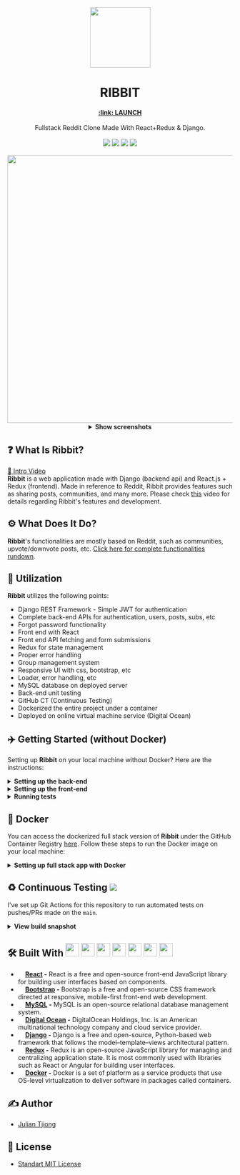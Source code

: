 <div align="center">
  <img src="https://user-images.githubusercontent.com/53683415/223293131-997df882-f40d-4073-9bd6-9d4bcd0d87b4.png" width="135">
  <h1> 
    RIBBIT
  </h1>
  <a href="http://170.64.146.173:8000/#/landingPage/mainLanding" target=”_blank”><b>:link: LAUNCH</b></a>
  <br><br>
   Fullstack Reddit Clone Made With React+Redux & Django.
   <br><br>

   <img src="https://img.shields.io/badge/react-v17.0-lightyellow">
   <img src="https://img.shields.io/badge/python-v3.8-lightyellow">
   <img src="https://img.shields.io/badge/redux-v7.2-lightyellow">
   <img src="https://img.shields.io/badge/django-v4.0-lightyellow">
</div>
<br>
<div align="center">
  <img src="https://github.com/juliantjg/Ribbit/assets/53683415/ce71d174-c221-4760-8d35-d772570fc368" width="600">
</div>

<div align="center">
<details>
  
 <summary><b>Show screenshots</b></summary>
<div align="center">
  <br>
  <img src="https://user-images.githubusercontent.com/53683415/223298414-168d83a6-f305-42fc-b7c5-039f5e87a1d7.png" width="380">
  <img src="https://user-images.githubusercontent.com/53683415/223298128-31b906fa-19ec-4212-a9d2-327c4719f9db.png" width="380">
  <img src="https://user-images.githubusercontent.com/53683415/223298978-c0fc1594-940a-4d6c-a07a-06dec2f392f6.png" width="380">
  <br>
</div>
  
</details>
</div>


## :question: What Is Ribbit?
<a href="https://www.youtube.com/watch?v=8BLILMtfteE&feature=emb_logo">:movie_camera: Intro Video</a> <br>
<b>Ribbit</b> is a web application made with Django (backend api) and React.js + Redux (frontend). Made in reference to Reddit, Ribbit provides features such as sharing posts, communities, and many more. Please check [this](https://youtu.be/P8cvGw_9J-s) video for details regarding Ribbit's features and development.

## ⚙️ What Does It Do?
<b>Ribbit</b>'s functionalities are mostly based on Reddit, such as communities, upvote/downvote posts, etc. [Click here for complete functionalities rundown](http://170.64.146.173:8000/#/landingPage/functionalitiesLanding).

## :hammer: Utilization
<b>Ribbit</b> utilizes the following points:
- Django REST Framework - Simple JWT for authentication
- Complete back-end APIs for authentication, users, posts, subs, etc
- Forgot password functionality
- Front end with React
- Front end API fetching and form submissions
- Redux for state management
- Proper error handling
- Group management system
- Responsive UI with css, bootstrap, etc
- Loader, error handling, etc
- MySQL database on deployed server
- Back-end unit testing
- GitHub CT (Continuous Testing)
- Dockerized the entire project under a container
- Deployed on online virtual machine service (Digital Ocean)

## :airplane: Getting Started (without Docker)
Setting up <b>Ribbit</b> on your local machine without Docker? Here are the instructions:

<details>
 <summary><b>Setting up the back-end</b></summary>
 <br />
 
1. First clone the repository

```sh
$ git clone https://github.com/juliantjg/Ribbit.git
```

2. Setting up python virtual environment and activating it

```sh
$ cd Ribbit
$ python -m venv myenv
$ source myenv/bin/activate
```

4. Install Ribbit's dependencies

```sh
$ cd backend
$ pip install -r requirements.txt
```

6. Setting up environment file using `settingsExample.py`

```sh
$ mv backend/settingsExample.py backend/settings.py
```

7. Configure your local MySQL credentials

```python
# Go to the newly created `settings.py` file, and find the `DATABASE` configuration:

DATABASES = {
    'default': {
        'ENGINE': 'django.db.backends.mysql',
        'NAME': 'your_db_name',
        'USER': 'your_mysql_user',
        'PASSWORD': 'your_mysql_password',
        'HOST': 'localhost',
    }
}
```

8. Once the DB has been properly set up, run migrations

```sh
$ python manage.py makemigrations
$ python manage.py migrate
```

9. Finally, run the server

```sh
$ python manage.py runserver

=======================================================
Watching for file changes with StatReloader
Performing system checks...

System check identified no issues (0 silenced).
March 08, 2023 - 00:40:33
Django version 4.1.3, using settings 'backend.settings'
Starting development server at http://127.0.0.1:8000/
Quit the server with CONTROL-C.
=======================================================
```

</details>

<details>
 <summary><b>Setting up the front-end</b></summary>
 <br />
 
1. Install dependencies

```sh
$ cd frontend
$ npm install
```

2. Run the server

```sh
$ npm start

=======================================================
Compiled successfully!

You can now view frontend in the browser.

  Local:            http://localhost:3000
  On Your Network:  http://192.168.0.88:3000
=======================================================
```

**That's it!**
 
</details>

<details>
 <summary><b>Running tests</b></summary>
 <br />

1. To run API tests, simply do the following

```sh
$ cd backend
$ python manage.py test
```

</details>

## :whale: Docker
You can access the dockerized full stack version of <b>Ribbit</b> under the GitHub Container Registry [here](https://github.com/juliantjg/Ribbit/pkgs/container/ribbit-full-stack). Follow these steps to run the Docker image on your local machine:

<details>
 <summary><b>Setting up full stack app with Docker</b></summary>
 <br />
 
1. Click on the `ribbit-full-stack` package provided on the the Packages section of this repository (alternatively, you can [click here](https://github.com/juliantjg/Ribbit/pkgs/container/ribbit-full-stack)):

![image](https://user-images.githubusercontent.com/53683415/224958641-32c03471-cabb-404c-9bd1-01e445b47be2.png#gh-dark-mode-only)
![image](https://user-images.githubusercontent.com/53683415/224959049-a29bc18b-1ae3-4c17-a553-c0adb3ff9e39.png#gh-light-mode-only)


2. Next, pull the image:
```sh
docker pull ghcr.io/juliantjg/ribbit-full-stack:latest
```

3. Finally, run the image:
```sh
docker run -p 8000:8000 -it ghcr.io/juliantjg/ribbit-full-stack:latest

=======================================================
Watching for file changes with StatReloader
Performing system checks...

System check identified no issues (0 silenced).
March 14, 2023 - 09:11:34
Django version 4.1.3, using settings 'backend.settings'
Starting development server at http://0.0.0.0:8000/
Quit the server with CONTROL-C.
=======================================================
```

4. Finally, access the application by entering the following link on your browser:
```sh
http://localhost:8000/#/landingPage/functionalitiesLanding
```

</details>

## :recycle: Continuous Testing <img src="https://github.com/juliantjg/Ribbit/actions/workflows/django.yml/badge.svg">
I've set up Git Actions for this repository to run automated tests on pushes/PRs made on the `main`. 
<details>
 <summary><b>View build snapshot</b></summary>
 <br />
  
![image](https://user-images.githubusercontent.com/53683415/223595202-954dde63-ca1b-4f22-9e1a-442a52a9a78e.png#gh-dark-mode-only)

![image](https://user-images.githubusercontent.com/53683415/223594907-d7bdbe54-7475-443e-a7f6-48d8f2d48576.png#gh-light-mode-only)

</details>
  
## 🛠️ Built With <img src="https://user-images.githubusercontent.com/53683415/223294710-a2ba9d4c-c680-497a-9b71-101f2186fc49.png" width="30"> <img src="https://user-images.githubusercontent.com/53683415/223313723-71cdde37-3494-44e8-80cb-01edecb3311c.png" width="30"> <img src="https://user-images.githubusercontent.com/53683415/224955579-a1ed2e8c-3ab7-41e1-b129-f37466f77c05.png" width="30"> <img src="https://user-images.githubusercontent.com/53683415/223313774-2b46fc19-b811-483f-a53c-978070d5777e.png" width="30"> <img src="https://user-images.githubusercontent.com/53683415/223313813-78e199cc-9a22-4603-99d3-6b50e2bcec0f.png" width="30"> <img src="https://user-images.githubusercontent.com/53683415/223313847-3cf57f1a-11fd-4963-a1df-b3895e478119.png" width="30"> <img src="https://user-images.githubusercontent.com/53683415/224954200-33f50594-34e2-43b6-81e9-f3c0bb269f97.png" width="30">
- <img src="https://user-images.githubusercontent.com/53683415/223294710-a2ba9d4c-c680-497a-9b71-101f2186fc49.png" width="12"> <b><a href="https://reactjs.org/">React</a> -</b> React is a free and open-source front-end JavaScript library for building user interfaces based on components.
- <img src="https://user-images.githubusercontent.com/53683415/223313723-71cdde37-3494-44e8-80cb-01edecb3311c.png" width="12"> <b><a href="https://getbootstrap.com/">Bootstrap</a> -</b> Bootstrap is a free and open-source CSS framework directed at responsive, mobile-first front-end web development.
- <img src="https://user-images.githubusercontent.com/53683415/224955579-a1ed2e8c-3ab7-41e1-b129-f37466f77c05.png" width="12"> <b><a href="https://www.mysql.com/">MySQL</a> -</b> MySQL is an open-source relational database management system.
- <img src="https://user-images.githubusercontent.com/53683415/223313774-2b46fc19-b811-483f-a53c-978070d5777e.png" width="12"> <b><a href="https://www.digitalocean.com/">Digital Ocean</a> -</b> DigitalOcean Holdings, Inc. is an American multinational technology company and cloud service provider.
- <img src="https://user-images.githubusercontent.com/53683415/223313813-78e199cc-9a22-4603-99d3-6b50e2bcec0f.png" width="12"> <b><a href="https://www.djangoproject.com/">Django</a> -</b> Django is a free and open-source, Python-based web framework that follows the model–template–views architectural pattern.
- <img src="https://user-images.githubusercontent.com/53683415/223313847-3cf57f1a-11fd-4963-a1df-b3895e478119.png" width="12"> <b><a href="https://redux.js.org/">Redux</a> -</b> Redux is an open-source JavaScript library for managing and centralizing application state. It is most commonly used with libraries such as React or Angular for building user interfaces.
- <img src="https://user-images.githubusercontent.com/53683415/224954200-33f50594-34e2-43b6-81e9-f3c0bb269f97.png" width="12"> <b><a href="https://www.docker.com/">Docker</a> -</b> Docker is a set of platform as a service products that use OS-level virtualization to deliver software in packages called containers.

## ✍️ Author
- [Julian Tjiong](https://juliantjg.github.io/)

## :scroll: License
- [Standart MIT License](https://github.com/juliantjg/Ribbit/blob/main/LICENSE.md)
